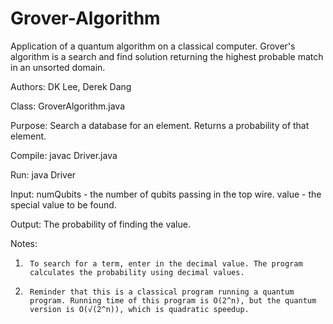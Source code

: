 # Grover-Algorithm
Application of a quantum algorithm on a classical computer. Grover's algorithm is a search and find solution returning the highest probable match in an unsorted domain.

Authors:	DK Lee, Derek Dang

Class: 		GroverAlgorithm.java

Purpose:	Search a database for an element. Returns a probability of that element.

Compile:	javac Driver.java

Run:		java Driver	

Input:		numQubits - the number of qubits passing in the top wire.
		    value - the special value to be found.

Output:         The probability of finding the value.

Notes:

1)      To search for a term, enter in the decimal value. The program
        calculates the probability using decimal values.

2)      Reminder that this is a classical program running a quantum
        program. Running time of this program is O(2^n), but the quantum
        version is O(√(2^n)), which is quadratic speedup.
